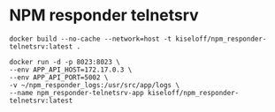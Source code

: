 # NPM responder telnetsrv

    docker build --no-cache --network=host -t kiseloff/npm_responder-telnetsrv:latest .
    
    docker run -d -p 8023:8023 \
    --env APP_API_HOST=172.17.0.3 \
    --env APP_API_PORT=5002 \
    -v ~/npm_responder_logs:/usr/src/app/logs \
    --name npm_responder-telnetsrv-app kiseloff/npm_responder-telnetsrv:latest